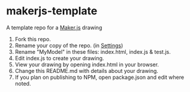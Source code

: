 # makerjs-template
A template repo for a [Maker.js](http://microsoft.github.io/maker.js/) drawing

1. Fork this repo.
2. Rename your copy of the repo. (in [Settings](./settings))
3. Rename "MyModel" in these files: index.html, index.js & test.js.
4. Edit index.js to create your drawing.
5. View your drawing by opening index.html in your browser.
6. Change this README.md with details about your drawing.
7. If you plan on publishing to NPM, open package.json and edit where noted.
